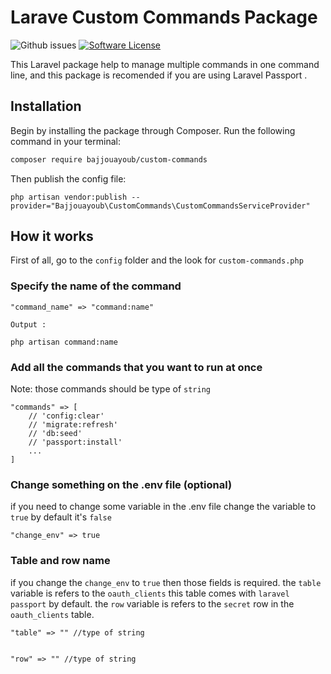 # Larave Custom Commands Package


![Github issues](https://img.shields.io/github/issues/ayoubbajjou/custom-commands)
[![Software License](	https://img.shields.io/github/license/ayoubbajjou/custom-commands)]()

This Laravel package help to manage multiple commands in one command line, and this package is recomended if 
you are using Laravel Passport .

## Installation

Begin by installing the package through Composer. Run the following command in your terminal:

```bash
composer require bajjouayoub/custom-commands
```

Then publish the config file:

```
php artisan vendor:publish --provider="Bajjouayoub\CustomCommands\CustomCommandsServiceProvider"
```

## How it works

First of all, go to the `config` folder and the look for `custom-commands.php`

### Specify the name of the command

```
"command_name" => "command:name"  

Output :

php artisan command:name

```

### Add all the commands that you want to run at once

Note: those commands should be type of `string`

```
"commands" => [
    // 'config:clear'
    // 'migrate:refresh'
    // 'db:seed'
    // 'passport:install'
    ...
]
```

### Change something on the .env file (optional)

if you need to change some variable in the .env file change the variable to `true` by default it's `false`

```
"change_env" => true
```

### Table and row name

if you change the `change_env` to `true` then those fields is required.
the `table` variable is refers to the `oauth_clients` this table comes with `laravel passport` by default.
the `row` variable is refers to the `secret` row in the `oauth_clients` table.

```
"table" => "" //type of string


"row" => "" //type of string
```

